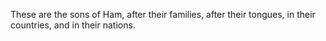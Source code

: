 These are the sons of Ham, after their families, after their tongues, in their countries, and in their nations.
